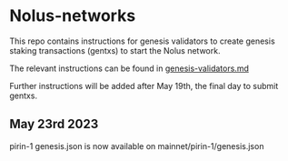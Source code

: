 # Nolus-networks

This repo contains instructions for genesis validators to create genesis
staking transactions (gentxs) to start the Nolus network.

The relevant instructions can be found in
[genesis-validators.md](genesis-validators.md)

Further instructions will be added after May 19th, the final day to
submit gentxs.


## May 23rd 2023

pirin-1 genesis.json is now available on mainnet/pirin-1/genesis.json
